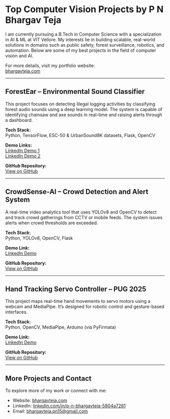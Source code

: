 # Top Computer Vision Projects by P N Bhargav Teja

I am currently pursuing a B.Tech in Computer Science with a specialization in AI & ML at VIT Vellore. My interests lie in building scalable, real-world solutions in domains such as public safety, forest surveillance, robotics, and automation. Below are some of my best projects in the field of computer vision and AI.

For more details, visit my portfolio website:  
<a href="https://bhargavteja.com" target="_blank">bhargavteja.com</a>

---

## ForestEar – Environmental Sound Classifier

This project focuses on detecting illegal logging activities by classifying forest audio sounds using a deep learning model. The system is capable of identifying chainsaw and axe sounds in real-time and raising alerts through a dashboard.

**Tech Stack:**  
Python, TensorFlow, ESC-50 & UrbanSound8K datasets, Flask, OpenCV

**Demo Links:**  
<a href="https://www.linkedin.com/posts/bhargavteja-pn_ai-sustainability-forestconservation-activity-7341658627612581889-hzXT" target="_blank">LinkedIn Demo 1</a>  
<a href="https://www.linkedin.com/posts/bhargavteja-pn_forestear-aiproject-deeplearning-activity-7341659744291471362-TmfJ" target="_blank">LinkedIn Demo 2</a>

**GitHub Repository:**  
<a href="https://github.com/Bhargavteja-9779/ForestEar-Acoustic-Surveillance-AI-for-Forest-Protection.git" target="_blank">View on GitHub</a>

---

## CrowdSense-AI – Crowd Detection and Alert System

A real-time video analytics tool that uses YOLOv8 and OpenCV to detect and track crowd gatherings from CCTV or mobile feeds. The system issues alerts when crowd thresholds are exceeded.

**Tech Stack:**  
Python, YOLOv8, OpenCV, Flask

**Demo Link:**  
<a href="https://www.linkedin.com/posts/bhargavteja-pn_ai-computervision-crowddetection-activity-7341439619646791681-JVIb" target="_blank">LinkedIn Demo</a>

**GitHub Repository:**  
<a href="https://github.com/Bhargavteja-9779/CrowdSense-AI-Crowd-Detection-Alert-System.git" target="_blank">View on GitHub</a>

---

## Hand Tracking Servo Controller – PUG 2025

This project maps real-time hand movements to servo motors using a webcam and MediaPipe. It’s designed for robotic control and gesture-based interfaces.

**Tech Stack:**  
Python, OpenCV, MediaPipe, Arduino (via PyFirmata)

**Demo Link:**  
<a href="https://www.linkedin.com/posts/bhargavteja-pn_computervision-opencv-ai-activity-7341348439001047041-88Dl" target="_blank">LinkedIn Demo</a>

**GitHub Repository:**  
<a href="https://github.com/Bhargavteja-9779/Hand-Tracking-WithServos-PUG-2025-.git" target="_blank">View on GitHub</a>

---

## More Projects and Contact

To explore more of my work or connect with me:

- Website: <a href="https://bhargavteja.com" target="_blank">bhargavteja.com</a>  
- LinkedIn: <a href="https://www.linkedin.com/in/p-n-bhargavteja-5804a7281/" target="_blank">linkedin.com/in/p-n-bhargavteja-5804a7281</a>  
- Email: bhargavteja.pn15@gmail.com
